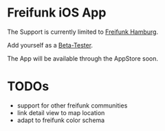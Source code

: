# Freifunk iOS App

The Support is currently limited to [Freifunk Hamburg]().

Add yourself as a [Beta-Tester](http://tflig.ht/18tV89i).

The App will be available through the AppStore soon.

# TODOs

* support for other freifunk communities
* link detail view to map location
* adapt to freifunk color schema
